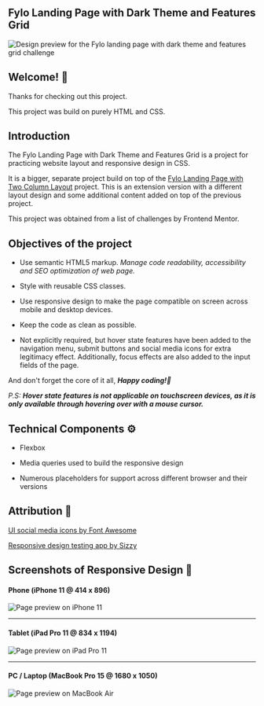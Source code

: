 ## Fylo Landing Page with Dark Theme and Features Grid

![Design preview for the Fylo landing page with dark theme and features grid challenge](./design/desktop-preview.jpg)

## Welcome! 👋

Thanks for checking out this project.

This project was build on purely HTML and CSS.

## Introduction

The Fylo Landing Page with Dark Theme and Features Grid is a project for practicing website layout and responsive design in CSS.

It is a bigger, separate project build on top of the [Fylo Landing Page with Two Column Layout](https://github.com/BernStrom/Fylo-Landing-Page-with-Two-Column-Layout/ "Fylo Landing Page with Two Column Layout") project. This is an extension version with a different layout design and some additional content added on top of the previous project.

This project was obtained from a list of challenges by Frontend Mentor.

## Objectives of the project

* Use semantic HTML5 markup. *Manage code readability, accessibility and SEO optimization of web page.*

* Style with reusable CSS classes. 

* Use responsive design to make the page compatible on screen across mobile and desktop devices.

* Keep the code as clean as possible.

* Not explicitly required, but hover state features have been added to the navigation menu, submit buttons and social media icons for extra legitimacy effect. Additionally, focus effects are also added to the input fields of the page.

And don't forget the core of it all, _**Happy coding!🚀**_

_P.S:_ _**Hover state features is not applicable on touchscreen devices, as it is only available through hovering over with a mouse cursor.**_

## Technical Components :gear:

* Flexbox

* Media queries used to build the responsive design

* Numerous placeholders for support across different browser and their versions

## Attribution :bookmark:

[UI social media icons by Font Awesome](https://fontawesome.com/ "Font Awesome")

[Responsive design testing app by Sizzy](https://a.paddle.com/v2/click/49831/114619?link=1947/ "Sizzy.co")

## Screenshots of Responsive Design :camera_flash:

#### Phone (iPhone 11 @ 414 x 896)
![Page preview on iPhone 11](./screenshots/iPhone-11_(414x896).png)
<hr />

#### Tablet (iPad Pro 11 @ 834 x 1194)
![Page preview on iPad Pro 11](./screenshots/iPad-Pro-11_(834x1194).png)
<hr />

#### PC / Laptop (MacBook Pro 15 @ 1680 x 1050)
![Page preview on MacBook Air](./screenshots/Macbook-Pro-15_(1680x1050).png)

